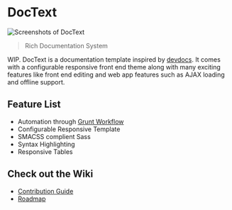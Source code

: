 # DocText

![Screenshots of DocText](http://f.cl.ly/items/223N3r3q3z2Q290P2r0L/Screen%20Shot%202013-12-10%20at%204.12.07%20PM.png)
> Rich Documentation System

WIP. DocText is a documentation template inspired by [devdocs](http://devdocs.io). It comes with a configurable responsive front end theme along with many exciting features like front end editing and web app features such as AJAX loading and offline support.

## Feature List
 * Automation through [Grunt Workflow](wiki/Contribution-Guide)
 * Configurable Responsive Template
 * SMACSS complient Sass
 * Syntax Highlighting
 * Responsive Tables

## Check out the Wiki
 * [Contribution Guide](https://github.com/jpdevries/doctext/wiki/Contribution-Guide)
 * [Roadmap](https://github.com/jpdevries/doctext/wiki/Roadmap)


